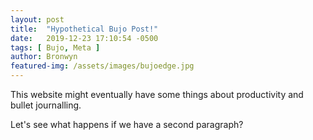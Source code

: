 ```yaml
---
layout: post
title:  "Hypothetical Bujo Post!"
date:   2019-12-23 17:10:54 -0500
tags: [ Bujo, Meta ]
author: Bronwyn
featured-img: /assets/images/bujoedge.jpg
---
```


This website might eventually have some things about productivity and bullet journalling. 

Let's see what happens if we have a second paragraph? 